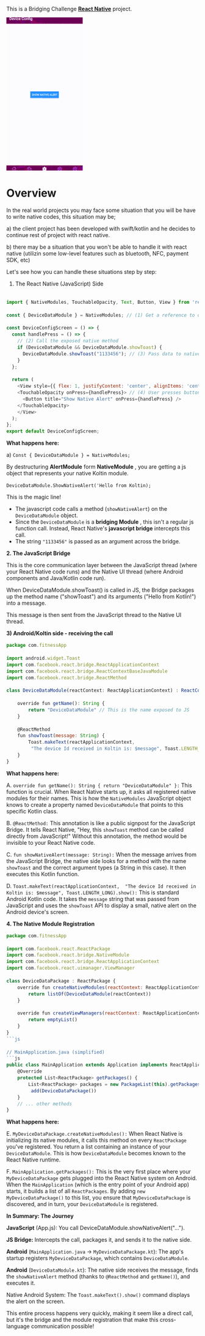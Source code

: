 This is a Bridging Challenge [**React Native**](https://reactnative.dev) project.

![alt text](./bridgeAndroidSmall.gif "Optional Title")
# Overview
In the real world projects you may face some situation that you will be have to write native codes, this situation may be;

a) the client project has been developed with swift/kotlin and he decides to continue rest of project with react native.

b) there may be a situation that you won't be able to handle it with react native (utilizin some low-level features such as bluetooth, NFC, payment SDK, etc)

Let's see how you can handle these situations step by step:

1. The React Native (JavaScript) Side

```js

import { NativeModules, TouchableOpacity, Text, Button, View } from 'react-native';

const { DeviceDataModule } = NativeModules; // (1) Get a reference to our native module

const DeviceConfigScreen = () => {
  const handlePress = () => {
    // (2) Call the exposed native method
    if (DeviceDataModule && DeviceDataModule.showToast) {
      DeviceDataModule.showToast("1133456"); // (3) Pass data to native
    }
  };

  return (
    <View style={{ flex: 1, justifyContent: 'center', alignItems: 'center' }}>
    <TouchableOpacity onPress={handlePress}> // (4) User presses button
      <Button title="Show Native Alert" onPress={handlePress} />
    </TouchableOpacity>
    </View>
  );
};
export default DeviceConfigScreen;
```
**What happens here:**

a) ```Const { DeviceDataModule } = NativeModules;```

By destructuring __AlertModule__ form __NativeModule__ , you are getting a js object that represents your native Koltin module.

```DeviceDataModule.ShowNativeAlert('Hello from Koltin);```  

This is the magic line!

+ The javascript code calls a method (```showNativeAlert```) on the ```DeviceDataModule``` object.
+ Since the ```DeviceDataModule``` is a __bridging Module__ , this isn't a regular js function call. Instead, React Native's __javascript bridge__ intercepts this call.
+ The string ```"1133456"``` is passed as an argument across the bridge.


__2. The JavaScript Bridge__

This is the core communication layer between the JavaScript thread (where your React Native code runs) and the Native UI thread (where Android components and Java/Kotlin code run).

When DeviceDataModule.showToast() is called in JS, the Bridge packages up the method name ("showToast") and its arguments ("Hello from Kotlin!") into a message.

This message is then sent from the JavaScript thread to the Native UI thread.


__3) Android/Koltin side - receiving the call__

```js
package com.fitnessApp

import android.widget.Toast
import com.facebook.react.bridge.ReactApplicationContext
import com.facebook.react.bridge.ReactContextBaseJavaModule
import com.facebook.react.bridge.ReactMethod

class DeviceDataModule(reactContext: ReactApplicationContext) : ReactContextBaseJavaModule(reactContext) {

    override fun getName(): String {
        return "DeviceDataModule" // This is the name exposed to JS
    }

    @ReactMethod
    fun showToast(message: String) {
        Toast.makeText(reactApplicationContext,
         "The device Id received in Koltin is: $message", Toast.LENGTH_SHORT).show()
    }
}

```


__What happens here:__

A.  ```override fun getName(): String { return "DeviceDataModule" }:``` This function is crucial. When React Native starts up, it asks all registered native modules for their names. This is how the ```NativeModules``` JavaScript object knows to create a property named ```DeviceDataModule``` that points to this specific Kotlin class.

B.  ```@ReactMethod:``` This annotation is like a public signpost for the JavaScript Bridge. It tells React Native, "Hey, this ```showToast``` method can be called directly from JavaScript!" Without this annotation, the method would be invisible to your React Native code.

C.  ```fun showNativeAlert(message: String):``` When the message arrives from the JavaScript Bridge, the native side looks for a method with the name ```showToast``` and the correct argument types (a String in this case). It then executes this Kotlin function.

D.  ```Toast.makeText(reactApplicationContext,  "The device Id received in Koltin is: $message", Toast.LENGTH_LONG).show():``` This is standard Android Kotlin code. It takes the ```message``` string that was passed from JavaScript and uses the ```showToast``` API to display a small, native alert on the Android device's screen.

__4. The Native Module Registration__

```js
package com.fitnessApp

import com.facebook.react.ReactPackage
import com.facebook.react.bridge.NativeModule
import com.facebook.react.bridge.ReactApplicationContext
import com.facebook.react.uimanager.ViewManager

class DeviceDataPackage : ReactPackage {
    override fun createNativeModules(reactContext: ReactApplicationContext): List<NativeModule> {
        return listOf(DeviceDataModule(reactContext))
    }

    override fun createViewManagers(reactContext: ReactApplicationContext): List<ViewManager<*, *>> {
        return emptyList()
    }
}
```js

// MainApplication.java (simplified)
```js
public class MainApplication extends Application implements ReactApplication {
    @Override
    protected List<ReactPackage> getPackages() {
        List<ReactPackage> packages = new PackageList(this).getPackages();
         add(DeviceDataPackage())
    }
    // ... other methods
}
```

__What happens here:__

E.  ```MyDeviceDataPackage.createNativeModules():``` When React Native is initializing its native modules, it calls this method on every ```ReactPackage``` you've registered. You return a list containing an instance of your ```DeviceDataModule```. This is how ```DeviceDataModule``` becomes known to the React Native runtime.


F.  ```MainApplication.getPackages():``` This is the very first place where your ```MyDeviceDataPackage``` gets plugged into the React Native system on Android. When the ```MainApplication``` (which is the entry point of your Android app) starts, it builds a list of all ```ReactPackages```. By adding ```new MyDeviceDataPackage()``` to this list, you ensure that ```MyDeviceDataPackage``` is discovered, and in turn, your ```DeviceDataModule``` is registered.

__In Summary: The Journey__

__JavaScript__ (App.js): You call DeviceDataModule.showNativeAlert("...").

__JS Bridge:__ Intercepts the call, packages it, and sends it to the native side.

__Android__ (```MainApplication.java``` -> ```MyDeviceDataPackage.kt```): The app's startup registers ```MyDeviceDataPackage```, which contains ```DeviceDataModule```.

__Android__ (```DeviceDataModule.kt```): The native side receives the message, finds the ```showNativeAlert``` method (thanks to ```@ReactMethod``` and ```getName()```), and executes it.

Native Android System: The ```Toast.makeText().show()``` command displays the alert on the screen.

This entire process happens very quickly, making it seem like a direct call, but it's the bridge and the module registration that make this cross-language communication possible!
